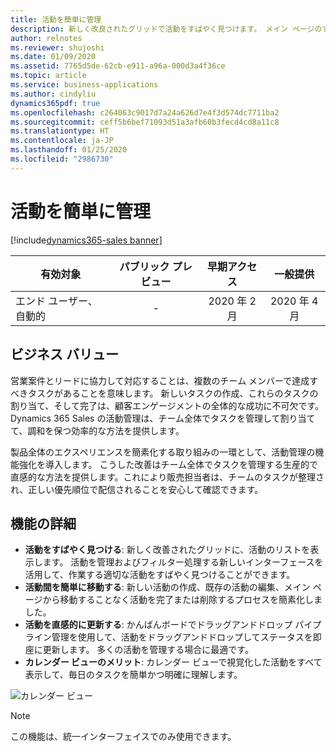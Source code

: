 ```yaml
---
title: 活動を簡単に管理
description: 新しく改良されたグリッドで活動をすばやく見つけます。 メイン ページのすべての活動をシンプルかつ簡単に操作します。 ドラッグアンドドロップを使用して、活動を直感的に更新します。 視覚化されたカレンダー ビューで活動をすべて表示します。
author: relnotes
ms.reviewer: shujoshi
ms.date: 01/09/2020
ms.assetid: 7765d5de-62cb-e911-a96a-000d3a4f36ce
ms.topic: article
ms.service: business-applications
ms.author: cindyliu
dynamics365pdf: true
ms.openlocfilehash: c264063c9017d7a24a626d7e4f3d574dc7711ba2
ms.sourcegitcommit: ceff5b6bef71093d51a3afb60b3fecd4cd8a11c8
ms.translationtype: HT
ms.contentlocale: ja-JP
ms.lasthandoff: 01/25/2020
ms.locfileid: "2986730"
---
```

# <a name="manage-activities-with-ease"></a>活動を簡単に管理
[!include[dynamics365-sales banner](../includes/dynamics365-sales.md)]

| 有効対象    |  パブリック プレビュー | 早期アクセス | 一般提供 | 
| ---------- | :----------: |:----------: |:----------: |
|エンド ユーザー、自動的|-|2020 年 2 月| 2020 年 4 月|


## <a name="business-value"></a>ビジネス バリュー
<!-- bv start -->
営業案件とリードに協力して対応することは、複数のチーム メンバーで達成すべきタスクがあることを意味します。 新しいタスクの作成、これらのタスクの割り当て、そして完了は、顧客エンゲージメントの全体的な成功に不可欠です。 Dynamics 365 Sales の活動管理は、チーム全体でタスクを管理して割り当てて、調和を保つ効率的な方法を提供します。  

製品全体のエクスペリエンスを簡素化する取り組みの一環として、活動管理の機能強化を導入します。 こうした改善はチーム全体でタスクを管理する生産的で直感的な方法を提供します。これにより販売担当者は、チームのタスクが整理され、正しい優先順位で配信されることを安心して確認できます。

<!-- bv end -->



## <a name="feature-details"></a>機能の詳細
<!--feature detail start -->
- **活動をすばやく見つける**: 新しく改善されたグリッドに、活動のリストを表示します。 活動を管理およびフィルター処理する新しいインターフェースを活用して、作業する適切な活動をすばやく見つけることができます。
- **活動間を簡単に移動する**: 新しい活動の作成、既存の活動の編集、メイン ページから移動することなく活動を完了または削除するプロセスを簡素化しました。
- **活動を直感的に更新する**: かんばんボードでドラッグアンドドロップ パイプライン管理を使用して、活動をドラッグアンドドロップしてステータスを即座に更新します。 多くの活動を管理する場合に最適です。
- **カレンダー ビューのメリット**: カレンダー ビューで視覚化した活動をすべて表示して、毎日のタスクを簡単かつ明確に理解します。
<!--feature detail end -->

![カレンダー ビュー](media/calendar-view.jpg "カレンダー ビュー")
<!-- Picture 1 -->

> [!NOTE]
> この機能は、統一インターフェイスでのみ使用できます。






